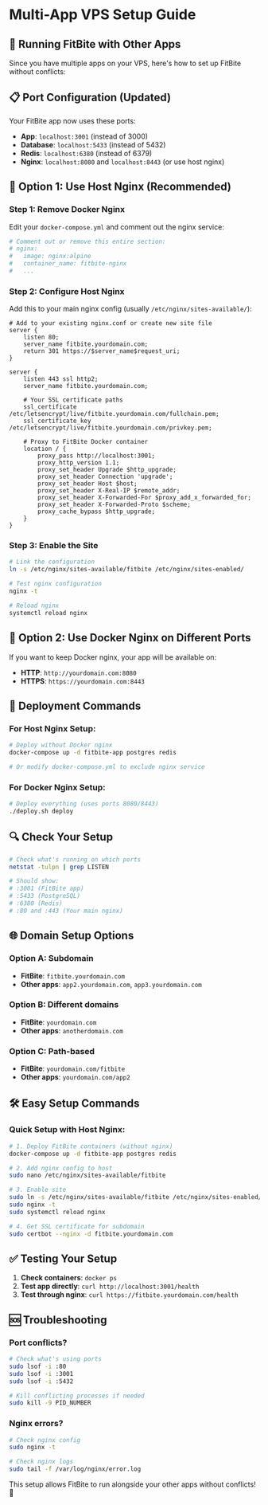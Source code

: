 # Multi-App VPS Setup Guide

## 🎯 Running FitBite with Other Apps

Since you have multiple apps on your VPS, here's how to set up FitBite without conflicts:

## 📋 **Port Configuration (Updated)**

Your FitBite app now uses these ports:
- **App**: `localhost:3001` (instead of 3000)
- **Database**: `localhost:5433` (instead of 5432)
- **Redis**: `localhost:6380` (instead of 6379)
- **Nginx**: `localhost:8080` and `localhost:8443` (or use host nginx)

## 🔧 **Option 1: Use Host Nginx (Recommended)**

### Step 1: Remove Docker Nginx
Edit your `docker-compose.yml` and comment out the nginx service:

```yaml
# Comment out or remove this entire section:
# nginx:
#   image: nginx:alpine
#   container_name: fitbite-nginx
#   ...
```

### Step 2: Configure Host Nginx

Add this to your main nginx config (usually `/etc/nginx/sites-available/`):

```nginx
# Add to your existing nginx.conf or create new site file
server {
    listen 80;
    server_name fitbite.yourdomain.com;
    return 301 https://$server_name$request_uri;
}

server {
    listen 443 ssl http2;
    server_name fitbite.yourdomain.com;

    # Your SSL certificate paths
    ssl_certificate /etc/letsencrypt/live/fitbite.yourdomain.com/fullchain.pem;
    ssl_certificate_key /etc/letsencrypt/live/fitbite.yourdomain.com/privkey.pem;

    # Proxy to FitBite Docker container
    location / {
        proxy_pass http://localhost:3001;
        proxy_http_version 1.1;
        proxy_set_header Upgrade $http_upgrade;
        proxy_set_header Connection 'upgrade';
        proxy_set_header Host $host;
        proxy_set_header X-Real-IP $remote_addr;
        proxy_set_header X-Forwarded-For $proxy_add_x_forwarded_for;
        proxy_set_header X-Forwarded-Proto $scheme;
        proxy_cache_bypass $http_upgrade;
    }
}
```

### Step 3: Enable the Site
```bash
# Link the configuration
ln -s /etc/nginx/sites-available/fitbite /etc/nginx/sites-enabled/

# Test nginx configuration
nginx -t

# Reload nginx
systemctl reload nginx
```

## 🔧 **Option 2: Use Docker Nginx on Different Ports**

If you want to keep Docker nginx, your app will be available on:
- **HTTP**: `http://yourdomain.com:8080`
- **HTTPS**: `https://yourdomain.com:8443`

## 🚀 **Deployment Commands**

### For Host Nginx Setup:
```bash
# Deploy without Docker nginx
docker-compose up -d fitbite-app postgres redis

# Or modify docker-compose.yml to exclude nginx service
```

### For Docker Nginx Setup:
```bash
# Deploy everything (uses ports 8080/8443)
./deploy.sh deploy
```

## 🔍 **Check Your Setup**

```bash
# Check what's running on which ports
netstat -tulpn | grep LISTEN

# Should show:
# :3001 (FitBite app)
# :5433 (PostgreSQL)
# :6380 (Redis)
# :80 and :443 (Your main nginx)
```

## 🌐 **Domain Setup Options**

### Option A: Subdomain
- **FitBite**: `fitbite.yourdomain.com`
- **Other apps**: `app2.yourdomain.com`, `app3.yourdomain.com`

### Option B: Different domains
- **FitBite**: `yourdomain.com`
- **Other apps**: `anotherdomain.com`

### Option C: Path-based
- **FitBite**: `yourdomain.com/fitbite`
- **Other apps**: `yourdomain.com/app2`

## 🛠️ **Easy Setup Commands**

### Quick Setup with Host Nginx:
```bash
# 1. Deploy FitBite containers (without nginx)
docker-compose up -d fitbite-app postgres redis

# 2. Add nginx config to host
sudo nano /etc/nginx/sites-available/fitbite

# 3. Enable site
sudo ln -s /etc/nginx/sites-available/fitbite /etc/nginx/sites-enabled/
sudo nginx -t
sudo systemctl reload nginx

# 4. Get SSL certificate for subdomain
sudo certbot --nginx -d fitbite.yourdomain.com
```

## ✅ **Testing Your Setup**

1. **Check containers**: `docker ps`
2. **Test app directly**: `curl http://localhost:3001/health`
3. **Test through nginx**: `curl https://fitbite.yourdomain.com/health`

## 🆘 **Troubleshooting**

### Port conflicts?
```bash
# Check what's using ports
sudo lsof -i :80
sudo lsof -i :3001
sudo lsof -i :5432

# Kill conflicting processes if needed
sudo kill -9 PID_NUMBER
```

### Nginx errors?
```bash
# Check nginx config
sudo nginx -t

# Check nginx logs
sudo tail -f /var/log/nginx/error.log
```

This setup allows FitBite to run alongside your other apps without conflicts! 🎉